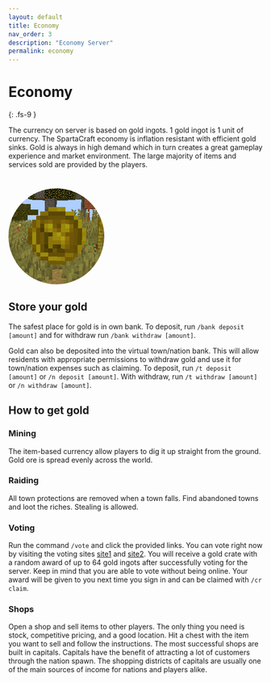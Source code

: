 ```yaml
---
layout: default
title: Economy
nav_order: 3
description: "Economy Server"
permalink: economy
---
```


# Economy
{: .fs-9 }

The currency on server is based on gold ingots. 1 gold ingot is 1 unit of currency. The SpartaCraft economy is inflation resistant with efficient gold sinks. Gold is always in high demand which in turn creates a great gameplay experience and market environment. The large majority of items and services sold are provided by the players.

<img src="/assets/images/economy.png" style="border-radius: 50%; margin-top: 25px;" alt="economy-image"/>

## Store your gold
The safest place for gold is in own bank. To deposit, run `/bank deposit [amount]` and for withdraw run `/bank withdraw [amount]`.

Gold can also be deposited into the virtual town/nation bank. This will allow residents with appropriate permissions to withdraw gold and use it for town/nation expenses such as claiming. To deposit, run `/t deposit [amount]` or `/n deposit [amount]`. With withdraw, run `/t withdraw [amount]` or `/n withdraw [amount]`.

## How to get gold
### Mining

The item-based currency allow players to dig it up straight from the ground. Gold ore is spread evenly across the world.

### Raiding

All town protections are removed when a town falls. Find abandoned towns and loot the riches. Stealing is allowed.

### Voting

Run the command `/vote` and click the provided links. You can vote right now by visiting the voting sites <a TARGET="_BLANK" href="https://shorturl.at/fKPW1">site1</a> and <a TARGET="_BLANK" href="https://shorturl.at/fgsB0">site2</a>. You will receive a gold crate with a random award of up to 64 gold ingots after successfully voting for the server. Keep in mind that you are able to vote without being online. Your award will be given to you next time you sign in and can be claimed with `/cr claim`.

### Shops

Open a shop and sell items to other players. The only thing you need is stock, competitive pricing, and a good location. Hit a chest with the item you want to sell and follow the instructions. The most successful shops are built in capitals. Capitals have the benefit of attracting a lot of customers through the nation spawn. The shopping districts of capitals are usually one of the main sources of income for nations and players alike.
